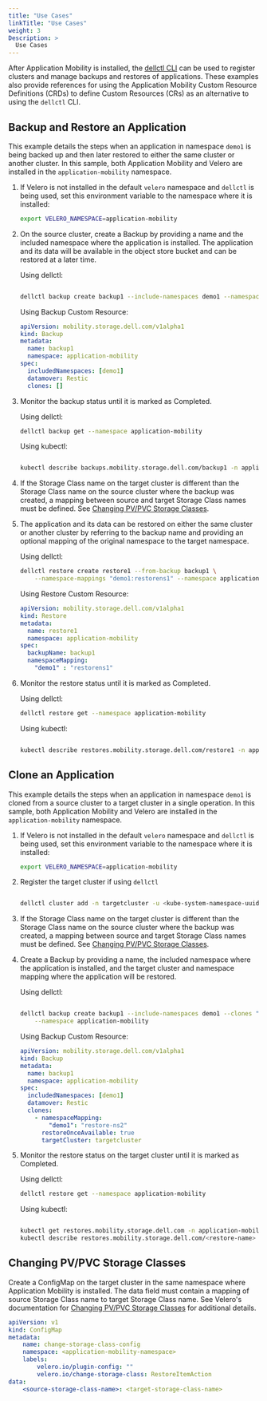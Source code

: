 ```yaml
---
title: "Use Cases"
linkTitle: "Use Cases"
weight: 3
Description: >
  Use Cases
---
```


After Application Mobility is installed, the [dellctl CLI](../support/cli) can be used to register clusters and manage backups and restores of applications. These examples also provide references for using the Application Mobility Custom Resource Definitions (CRDs) to define Custom Resources (CRs) as an alternative to using the `dellctl` CLI.

## Backup and Restore an Application
This example details the steps when an application in namespace `demo1` is being backed up and then later restored to either the same cluster or another cluster. In this sample, both Application Mobility and Velero are installed in the `application-mobility` namespace.

1. If Velero is not installed in the default `velero` namespace and `dellctl` is being used, set this environment variable to the namespace where it is installed:
    ```bash
    export VELERO_NAMESPACE=application-mobility 
    ```
1. On the source cluster, create a Backup by providing a name and the included namespace where the application is installed. The application and its data will be available in the object store bucket and can be restored at a later time.
    
    Using dellctl:
    ```bash

    dellctl backup create backup1 --include-namespaces demo1 --namespace application-mobility
    ```
    Using Backup Custom Resource:
    ```yaml
    apiVersion: mobility.storage.dell.com/v1alpha1
    kind: Backup
    metadata:
      name: backup1
      namespace: application-mobility
    spec:
      includedNamespaces: [demo1]
      datamover: Restic
      clones: []
    ```
1. Monitor the backup status until it is marked as Completed.

    Using dellctl:
    ```bash
    dellctl backup get --namespace application-mobility
    ```

    Using kubectl:
    ```bash

    kubectl describe backups.mobility.storage.dell.com/backup1 -n application-mobility
    ```

1. If the Storage Class name on the target cluster is different than the Storage Class name on the source cluster where the backup was created, a mapping between source and target Storage Class names must be defined. See [Changing PV/PVC Storage Classes](#changing-pvpvc-storage-classes).
1. The application and its data can be restored on either the same cluster or another cluster by referring to the backup name and providing an optional mapping of the original namespace to the target namespace.

    Using dellctl:
    ```bash
    dellctl restore create restore1 --from-backup backup1 \
        --namespace-mappings "demo1:restorens1" --namespace application-mobility
    ```

    Using Restore Custom Resource:
    ```yaml
    apiVersion: mobility.storage.dell.com/v1alpha1
    kind: Restore
    metadata:
      name: restore1
      namespace: application-mobility
    spec:
      backupName: backup1
      namespaceMapping:
        "demo1" : "restorens1"
    ```
1. Monitor the restore status until it is marked as Completed.

    Using dellctl:
    ```bash
    dellctl restore get --namespace application-mobility
    ```

    Using kubectl:
    ```bash

    kubectl describe restores.mobility.storage.dell.com/restore1 -n application-mobility
    ```


## Clone an Application
This example details the steps when an application in namespace `demo1` is cloned from a source cluster to a target cluster in a single operation. In this sample, both Application Mobility and Velero are installed in the `application-mobility` namespace.

1. If Velero is not installed in the default `velero` namespace and `dellctl` is being used, set this environment variable to the namespace where it is installed:
    ```bash
    export VELERO_NAMESPACE=application-mobility 
    ```
1. Register the target cluster if using `dellctl`
    ```bash

    dellctl cluster add -n targetcluster -u <kube-system-namespace-uuid> -f ~/kubeconfigs/target-cluster-kubeconfig
    ```
1. If the Storage Class name on the target cluster is different than the Storage Class name on the source cluster where the backup was created, a mapping between source and target Storage Class names must be defined. See [Changing PV/PVC Storage Classes](#changing-pvpvc-storage-classes).
1. Create a Backup by providing a name, the included namespace where the application is installed, and the target cluster and namespace mapping where the application will be restored.
    
    Using dellctl:
    ```bash

    dellctl backup create backup1 --include-namespaces demo1 --clones "targetcluster/demo1:restore-ns2" \
        --namespace application-mobility
    ```

    Using Backup Custom Resource:
    ```yaml
    apiVersion: mobility.storage.dell.com/v1alpha1
    kind: Backup
    metadata:
      name: backup1
      namespace: application-mobility
    spec:
      includedNamespaces: [demo1]
      datamover: Restic
      clones:
        - namespaceMapping:
            "demo1": "restore-ns2" 
          restoreOnceAvailable: true
          targetCluster: targetcluster
    ```

1. Monitor the restore status on the target cluster until it is marked as Completed.

    Using dellctl:
    ```bash
    dellctl restore get --namespace application-mobility
    ```

    Using kubectl:
    ```bash

    kubectl get restores.mobility.storage.dell.com -n application-mobility
    kubectl describe restores.mobility.storage.dell.com/<restore-name> -n application-mobility
    ```

## Changing PV/PVC Storage Classes
Create a ConfigMap on the target cluster in the same namespace where Application Mobility is installed. The data field must contain a mapping of source Storage Class name to target Storage Class name. See Velero's documentation for [Changing PV/PVC Storage Classes](https://velero.io/docs/v1.9/restore-reference/#changing-pvpvc-storage-classes) for additional details.
```yaml 
apiVersion: v1
kind: ConfigMap
metadata:
    name: change-storage-class-config
    namespace: <application-mobility-namespace>
    labels:
        velero.io/plugin-config: ""
        velero.io/change-storage-class: RestoreItemAction
data:
    <source-storage-class-name>: <target-storage-class-name>
```
